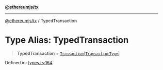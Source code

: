 [**@ethereumjs/tx**](../README.md)

***

[@ethereumjs/tx](../README.md) / TypedTransaction

# Type Alias: TypedTransaction

> **TypedTransaction** = [`Transaction`](../interfaces/Transaction.md)\[[`TransactionType`](TransactionType.md)\]

Defined in: [types.ts:164](https://github.com/ethereumjs/ethereumjs-monorepo/blob/master/packages/tx/src/types.ts#L164)
